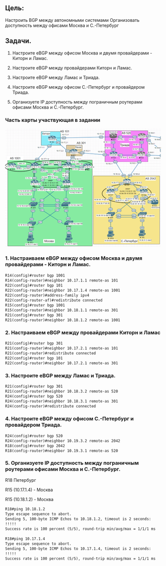 ## Цель:

Настроить BGP между автономными системами
Организовать доступность между офисами Москва и С.-Петербург


## Задачи. 

1. Настроите eBGP между офисом Москва и двумя провайдерами - Киторн и Ламас.

2. Настроите eBGP между провайдерами Киторн и Ламас.

3. Настроите eBGP между Ламас и Триада.

4. Настроите eBGP между офисом С.-Петербург и провайдером Триада.

5. Организуете IP доступность между пограничным роутерами офисами Москва и С.-Петербург.


### Часть карты участвующая в задании

![](netmap9.png)

### 1. Настраиваем eBGP между офисом Москва и двумя провайдерами - Киторн и Ламас.


```
R14(config)#router bgp 1001
R14(config-router)#neighbor 10.17.1.1 remote-as 101
R22(config)#router bgp 101
R22(config-router)#neighbor 10.17.1.4 remote-as 1001
R22(config-router)#address-family ipv4
R22(config-router-af)#redistribute connected
R15(config)#router bgp 1001
R15(config-router)#neighbor 10.18.1.1 remote-as 301
R21(config)#router bgp 301
R21(config-router)#neighbor 10.18.1.2 remote-as 1001
```

### 2. Настраиваем eBGP между провайдерами Киторн и Ламас

```
R21(config)#router bgp 301
R21(config-router)#neighbor 10.17.2.1 remote-as 101
R21(config-router)#redistribute connected
R22(config)#router bgp 101
R22(config-router)#neighbor 10.17.2.1 remote-as 301
```

### 3. Настроите eBGP между Ламас и Триада.

```
R21(config)#router bgp 301
R21(config-router)#neighbor 10.18.3.2 remote-as 520
R24(config)#router bgp 520
R24(config-router)#neighbor 10.18.3.1 remote-as 301
R24(config-router)#redistribute connected
```

### 4. Настроите eBGP между офисом С.-Петербург и провайдером Триада.

```
R24(config)#router bgp 520
R24(config-router)#neighbor 10.19.3.2 remote-as 2042
R18(config)#router bgp 2042
R18(config-router)#neighbor 10.19.3.1 remote-as 520
```

### 5. Организуете IP доступность между пограничным роутерами офисами Москва и С.-Петербург.

R18 Петербург 

R15 (10.17.1.4) - Москва

R15 (10.18.1.2) - Москва

```
R18#ping 10.18.1.2
Type escape sequence to abort.
Sending 5, 100-byte ICMP Echos to 10.18.1.2, timeout is 2 seconds:
!!!!!
Success rate is 100 percent (5/5), round-trip min/avg/max = 1/1/1 ms

R18#ping 10.17.1.4
Type escape sequence to abort.
Sending 5, 100-byte ICMP Echos to 10.17.1.4, timeout is 2 seconds:
!!!!!
Success rate is 100 percent (5/5), round-trip min/avg/max = 1/1/1 ms
```

